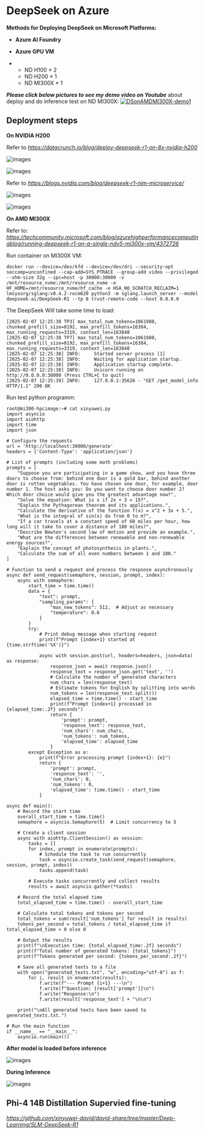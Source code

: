 # DeepSeek on Azure

**Methods for Deploying DeepSeek on Microsoft Platforms:**

- **Azure AI Foundry**   

- **Azure GPU VM**    

- - ND H100 × 2    
  - ND H200 × 1    
  - ND MI300X × 1  

  

***Please click below pictures to see my demo video on Youtube*** about deploy and do inference test on ND MI300X:
[![DSonAMDMI300X-demo1](https://raw.githubusercontent.com/xinyuwei-david/david-share/refs/heads/master/IMAGES/6.webp)](https://youtu.be/R2ug8BmQB6Y)



## Deployment steps

**On NVIDIA H200**

Refer to *https://datacrunch.io/blog/deploy-deepseek-r1-on-8x-nvidia-h200*

![images](https://github.com/xinyuwei-david/david-share/blob/master/Deep-Learning/DeepSeek-R1-on-Azure/images/1.png)

![images](https://github.com/xinyuwei-david/david-share/blob/master/Deep-Learning/DeepSeek-R1-on-Azure/images/2.png)

Refer to *https://blogs.nvidia.com/blog/deepseek-r1-nim-microservice/*

![images](https://github.com/xinyuwei-david/david-share/blob/master/Deep-Learning/DeepSeek-R1-on-Azure/images/3.png)

![images](https://github.com/xinyuwei-david/david-share/blob/master/Deep-Learning/DeepSeek-R1-on-Azure/images/4.png)



**On AMD MI300X**

Refer to: *https://techcommunity.microsoft.com/blog/azurehighperformancecomputingblog/running-deepseek-r1-on-a-single-ndv5-mi300x-vm/4372726*

Run container on MI300X VM:

```
docker run --device=/dev/kfd --device=/dev/dri --security-opt seccomp=unconfined --cap-add=SYS_PTRACE --group-add video --privileged --shm-size 32g --ipc=host -p 30000:30000 -v /mnt/resource_nvme:/mnt/resource_nvme -e HF_HOME=/mnt/resource_nvme/hf_cache -e HSA_NO_SCRATCH_RECLAIM=1 lmsysorg/sglang:v0.4.2-rocm620 python3 -m sglang.launch_server --model deepseek-ai/DeepSeek-R1 --tp 8 trust-remote-code --host 0.0.0.0
```

The DeepSeek Will take some time to load:

```
[2025-02-07 12:25:38 TP3] max_total_num_tokens=1061980, chunked_prefill_size=8192, max_prefill_tokens=16384, max_running_requests=3319, context_len=163840
[2025-02-07 12:25:38 TP7] max_total_num_tokens=1061980, chunked_prefill_size=8192, max_prefill_tokens=16384, max_running_requests=3319, context_len=163840
[2025-02-07 12:25:38] INFO:     Started server process [1]
[2025-02-07 12:25:38] INFO:     Waiting for application startup.
[2025-02-07 12:25:38] INFO:     Application startup complete.
[2025-02-07 12:25:38] INFO:     Uvicorn running on http://0.0.0.0:30000 (Press CTRL+C to quit)
[2025-02-07 12:25:39] INFO:     127.0.0.1:35626 - "GET /get_model_info HTTP/1.1" 200 OK
```

Run test python programm:

```
root@mi300-hpcimage:~# cat xinyuwei.py 
import asyncio  
import aiohttp  
import time  
import json  
  
# Configure the requests  
url = 'http://localhost:30000/generate'  
headers = {'Content-Type': 'application/json'}  
  
# List of prompts (including some math problems)  
prompts = [  
    "Suppose you are participating in a game show, and you have three doors to choose from: behind one door is a gold bar, behind another door is rotten vegetables. You have chosen one door, for example, door number 1. The host asks you: Do you want to choose door number 2? Which door choice would give you the greatest advantage now?",  
    "Solve the equation: What is x if 2x + 3 = 15?",  
    "Explain the Pythagorean theorem and its applications.",  
    "Calculate the derivative of the function f(x) = x^2 + 3x + 5.",  
    "What is the integral of sin(x) dx from 0 to π?",  
    "If a car travels at a constant speed of 60 miles per hour, how long will it take to cover a distance of 180 miles?",  
    "Describe Newton's second law of motion and provide an example.",  
    "What are the differences between renewable and non-renewable energy sources?",  
    "Explain the concept of photosynthesis in plants.",  
    "Calculate the sum of all even numbers between 1 and 100."  
]  
  
# Function to send a request and process the response asynchronously  
async def send_request(semaphore, session, prompt, index):  
    async with semaphore:  
        start_time = time.time()  
        data = {  
            "text": prompt,  
            "sampling_params": {  
                "max_new_tokens": 512,  # Adjust as necessary  
                "temperature": 0.6  
            }  
        }  
        try:  
            # Print debug message when starting request  
            print(f"Prompt {index+1} started at {time.strftime('%X')}")  
  
            async with session.post(url, headers=headers, json=data) as response:  
                response_json = await response.json()  
                response_text = response_json.get('text', '')  
                # Calculate the number of generated characters  
                num_chars = len(response_text)  
                # Estimate tokens for English by splitting into words  
                num_tokens = len(response_text.split())  
                elapsed_time = time.time() - start_time  
                print(f"Prompt {index+1} processed in {elapsed_time:.2f} seconds")  
                return {  
                    'prompt': prompt,  
                    'response_text': response_text,  
                    'num_chars': num_chars,  
                    'num_tokens': num_tokens,  
                    'elapsed_time': elapsed_time  
                }  
        except Exception as e:  
            print(f"Error processing prompt {index+1}: {e}")  
            return {  
                'prompt': prompt,  
                'response_text': '',  
                'num_chars': 0,  
                'num_tokens': 0,  
                'elapsed_time': time.time() - start_time  
            }  
  
async def main():  
    # Record the start time  
    overall_start_time = time.time()  
    semaphore = asyncio.Semaphore(5)  # Limit concurrency to 5  
  
    # Create a client session  
    async with aiohttp.ClientSession() as session:  
        tasks = []  
        for index, prompt in enumerate(prompts):  
            # Schedule the task to run concurrently  
            task = asyncio.create_task(send_request(semaphore, session, prompt, index))  
            tasks.append(task)  
  
        # Execute tasks concurrently and collect results  
        results = await asyncio.gather(*tasks)  
  
    # Record the total elapsed time  
    total_elapsed_time = time.time() - overall_start_time  
  
    # Calculate total tokens and tokens per second  
    total_tokens = sum(result['num_tokens'] for result in results)  
    tokens_per_second = total_tokens / total_elapsed_time if total_elapsed_time > 0 else 0  
  
    # Output the results  
    print(f"\nExecution time: {total_elapsed_time:.2f} seconds")  
    print(f"Total number of generated tokens: {total_tokens}")  
    print(f"Tokens generated per second: {tokens_per_second:.2f}")  
  
    # Save all generated texts to a file  
    with open("generated_texts.txt", "w", encoding="utf-8") as f:  
        for i, result in enumerate(results):  
            f.write(f"--- Prompt {i+1} ---\n")  
            f.write(f"Question: {result['prompt']}\n")  
            f.write("Response:\n")  
            f.write(result['response_text'] + "\n\n")  
  
    print("\nAll generated texts have been saved to generated_texts.txt.")  
  
# Run the main function  
if __name__ == "__main__":  
    asyncio.run(main())
```



**After model is loaded before inference**

![images](https://github.com/xinyuwei-david/david-share/blob/master/Deep-Learning/DeepSeek-R1-on-Azure/images/5.png)

**During Inference**

![images](https://github.com/xinyuwei-david/david-share/blob/master/Deep-Learning/DeepSeek-R1-on-Azure/images/6.png)



## **Phi-4 14B Distillation** **Supervied** **fine-tuning**

*https://github.com/xinyuwei-david/david-share/tree/master/Deep-Learning/SLM-DeepSeek-R1*